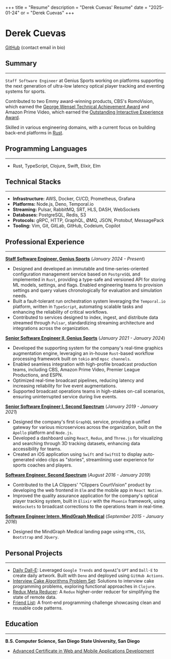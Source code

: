 +++
title = "Resume"
description = "Derek Cuevas' Resume"
date = "2025-01-24"
or = "Derek Cuevas"
+++

# Derek Cuevas

[GitHub](https://github.com/derekcuevas) (contact email in bio)

## Summary
---

`Staff Software Engineer` at Genius Sports working on platforms supporting the next generation of ultra-low latency optical player tracking and eventing systems for sports.

Contributed to two Emmy award-winning products, CBS's RomoVision, which earned the [George Wensel Technical Achievement Award](https://geniussports.com/customer-stories/cbs-and-genius-win-sports-emmy-for-romovision/) and Amazon Prime Video, which earned the [Outstanding Interactive Experience Award](https://www.aboutamazon.com/news/entertainment/thursday-night-football-on-prime-video-wins-sports-emmy-award).

Skilled in various engineering domains, with a current focus on building back-end platforms in [Rust](https://www.rust-lang.org/).

## Programming Languages
---

- Rust, TypeScript, Clojure, Swift, Elixir, Elm

## Technical Stacks
---

- **Infrastructure:** AWS, Docker, CI/CD, Prometheus, Grafana
- **Platforms:** Node.js, Deno, Temporal.io
- **Streaming:** Pulsar, RabbitMQ, SRT, HLS, DASH, WebSockets
- **Databases:** PostgreSQL, Redis, S3
- **Protocols:** gRPC, HTTP, GraphQL, ØMQ, JSON, Protobuf, MessagePack
- **Tooling:** Vim, Git, GitLab, GitHub, Codeium, Copilot

## Professional Experience
---

[**Staff Software Engineer, Genius Sports**](https://www.geniussports.com/)
(_January 2024 - Present_)

- Designed and developed an immutable and time-series-oriented configuration management service based on `PostgreSQL` and implemented in `Rust`, providing a type-safe and versioned API for storing ML models, settings, and flags. Enabled engineering teams to provision settings and query values chronologically for evaluation and simulation needs.
- Built a fault-tolerant run orchestration system leveraging the `Temporal.io` platform, written in `TypeScript`, automating scalable tasks and enhancing the reliability of critical workflows.
- Contributed to services designed to index, ingest, and distribute data streamed through `Pulsar`, standardizing streaming architecture and integrations across the organization.

[**Senior Software Engineer II, Genius Sports**](https://www.geniussports.com/)
(_January 2021 - January 2024_)

- Developed the supporting system for the company's real-time graphics augmentation engine, leveraging an in-house `Rust`-based workflow processing framework built on `tokio` and `mpsc channels`.
- Enabled seamless integration with high-profile broadcast production teams, including CBS, Amazon Prime Video, Premier League Productions, and ESPN.
- Optimized real-time broadcast pipelines, reducing latency and increasing reliability for live event augmentations.
- Supported broadcast operations teams in high-stakes on-call scenarios, ensuring uninterrupted service during live events.

[**Senior Software Engineer I, Second Spectrum**](https://www.secondspectrum.com/)
(_January 2019 - January 2021_)

- Designed the company's first `GraphQL` service, providing a unified gateway for various microservices across the organization, built on the `Apollo` platform and `Node.js`.
- Developed a dashboard using `React`, `Redux`, and `Three.js` for visualizing and searching through 3D tracking datasets, enhancing data accessibility for teams.
- Created an iOS application using `Swift` and `SwiftUI` to display auto-generated video clips as "stories", streamlining user experience for sports coaches and players.

[**Software Engineer, Second Spectrum**](https://www.secondspectrum.com/)
(_August 2016 - January 2019_)

- Contributed to the LA Clippers' "Clippers CourtVision" product by developing the web frontend in `Elm` and the mobile app in `React Native`.
- Improved the quality assurance application for the company's optical player tracking system, built in `Elixir` with the `Phoenix` framework, using `WebSockets` to broadcast corrections to the operations team in real-time.

[**Software Engineer Intern, MindGraph Medical**]()
(_September 2015 - January 2016_)

- Designed the MindGraph Medical landing page using `HTML`, `CSS`, `Bootstrap` and `JQuery`.

## Personal Projects
---

- [Daily Dall-E](https://github.com/DerekCuevas/daily-dall-e): Leveraged `Google Trends` and `OpenAI`'s `GPT` and `Dall-E` to create daily artwork. Built with `Deno` and deployed using `GitHub Actions`.
- [Interview Cake Algorithms Problem Set](https://github.com/DerekCuevas/interview-cake-clj): Solutions to interview cake programming problems, exploring functional approaches in `Clojure`.
- [Redux Meta Reducer](https://github.com/DerekCuevas/redux-meta-reducer): A `Redux` higher-order reducer for simplifying the state of remote data.
- [Friend List](https://github.com/DerekCuevas/friend-list): A front-end programming challenge showcasing clean and reusable code patterns.

## Education
---

**B.S. Computer Science, San Diego State University, San Diego**

- [Advanced Certificate in Web and Mobile Applications Development](https://cs.sdsu.edu/about/)
